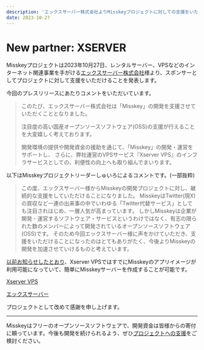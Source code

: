 ```yaml
---
description: 'エックスサーバー株式会社よりMisskeyプロジェクトに対しての支援をいただきました'
date: 2023-10-27
---
```


# New partner: XSERVER

Misskeyプロジェクトは2023年10月27日、レンタルサーバー、VPSなどのインターネット関連事業を手がける[エックスサーバー株式会社](https://www.xserver.co.jp/)様より、スポンサーとしてプロジェクトに対して支援をいただけることを発表します。

今回のプレスリリースにあたりコメントをいただいています。

> このたび、エックスサーバー株式会社は「Misskey」の開発を支援させていただくこととなりました。
> 
> 注目度の高い国産オープンソースソフトウェア(OSS)の支援が行えることを大変嬉しく考えております。
> 
> 開発環境の提供や開発資金の援助を通じて、「Misskey」の開発・運営をサポートし、
> さらに、弊社運営のVPSサービス『Xserver VPS』のインフラサービスとしての、利便性の向上へも取り組んでまいります。

以下はMisskeyプロジェクトリーダーしゅいろによるコメントです。(一部抜粋)

> この度、エックスサーバー様からMisskeyの開発プロジェクトに対し、継続的な支援をしていただけることになりました。
> MisskeyはTwitter(現X)の買収など一連の出来事の中でいわゆる「Twitter代替サービス」としても注目されはじめ、一層人気が高まっています。
> しかしMisskeyは企業が開発・運営するソフトウェア・サービスというわけではなく、有志の限られた数のメンバーによって開発されているオープンソースソフトウェア(OSS)です。
> そのため今回エックスサーバー様に声をかけていただき、支援をいただけることになったのはとてもありがたく、今後よりMisskeyの開発を加速させていけるものと考えています。

[以前お知らせしたとおり](https://misskey-hub.net/blog/2023-07-14-xserver.html)、Xserver VPSではすでにMisskeyのアプリイメージが利用可能になっていて、簡単にMisskeyサーバーを作成することが可能です。

[Xserver VPS](https://vps.xserver.ne.jp/)

[エックスサーバー](https://www.xserver.co.jp/)

プロジェクトとして改めて感謝を申し上げます。

---

Misskeyはフリーのオープンソースソフトウェアで、開発資金は皆様からの寄付に頼っています。今後も開発を続けられるよう、ぜひ[プロジェクトへの支援](https://misskey-hub.net/docs/donate.html)をご検討ください。